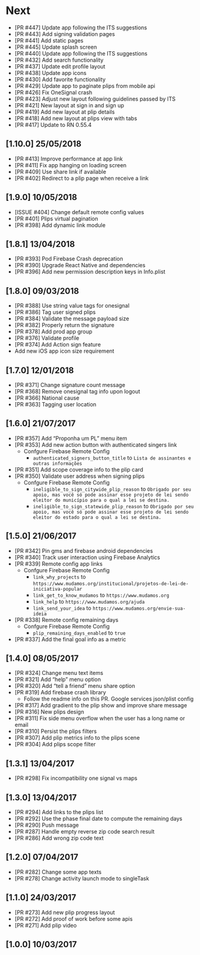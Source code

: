 # Next

* [PR #447] Update app following the ITS suggestions
* [PR #443] Add signing validation pages
* [PR #441] Add static pages
* [PR #445] Update splash screen
* [PR #440] Update app following the ITS suggestions
* [PR #432] Add search functionality
* [PR #437] Update edit profile layout
* [PR #438] Update app icons
* [PR #430] Add favorite functionality
* [PR #429] Update app to paginate plips from mobile api
* [PR #426] Fix OneSignal crash
* [PR #423] Adjust new layout following guidelines passed by ITS
* [PR #421] New layout at sign in and sign up
* [PR #419] Add new layout at plip details
* [PR #418] Add new layout at plips view with tabs
* [PR #417] Update to RN 0.55.4

## [1.10.0] 25/05/2018

* [PR #413] Improve performance at app link
* [PR #411] Fix app hanging on loading screen
* [PR #409] Use share link if available
* [PR #402] Redirect to a plip page when receive a link

## [1.9.0] 10/05/2018

* [ISSUE #404] Change default remote config values
* [PR #401] Plips virtual pagination
* [PR #398] Add dynamic link module

## [1.8.1] 13/04/2018

* [PR #393] Pod Firebase Crash deprecation
* [PR #390] Upgrade React Native and dependencies
* [PR #396] Add new permission description keys in Info.plist

## [1.8.0] 09/03/2018

* [PR #388] Use string value tags for onesignal
* [PR #386] Tag user signed plips
* [PR #384] Validate the message payload size
* [PR #382] Properly return the signature
* [PR #378] Add prod app group
* [PR #376] Validate profile
* [PR #374] Add Action sign feature
* Add new iOS app icon size requirement

## [1.7.0] 12/01/2018

* [PR #371] Change signature count message
* [PR #368] Remove onesignal tag info upon logout
* [PR #366] National cause
* [PR #363] Tagging user location

## [1.6.0] 21/07/2017

* [PR #357] Add “Proponha um PL” menu item
* [PR #353] Add new action button with authenticated singers link
  - Confgure Firebase Remote Config
    - `authenticated_signers_button_title` to `Lista de assinantes e outras informações`
* [PR #351] Add scope coverage info to the plip card
* [PR #350] Validate user address when signing plips
  - Confgure Firebase Remote Config
    - `ineligible_to_sign_citywide_plip_reason` to `Obrigado por seu apoio, mas você só pode assinar esse projeto de lei sendo eleitor do município para o qual a lei se destina.`
    - `ineligible_to_sign_statewide_plip_reason` to `Obrigado por seu apoio, mas você só pode assinar esse projeto de lei sendo eleitor do estado para o qual a lei se destina.`

## [1.5.0] 21/06/2017

* [PR #342] Pin gms and firebase android dependencies
* [PR #340] Track user interaction using Firebase Analytics
* [PR #339] Remote config app links
  - Confgure Firebase Remote Config
    - `link_why_projects` to `https://www.mudamos.org/institucional/projetos-de-lei-de-iniciativa-popular`
    - `link_get_to_know_mudamos` to `https://www.mudamos.org`
    - `link_help` to `https://www.mudamos.org/ajuda`
    - `link_send_your_idea` to `https://www.mudamos.org/envie-sua-ideia`
* [PR #338] Remote config remaining days
  - Confgure Firebase Remote Config
    - `plip_remaining_days_enabled` to `true`
* [PR #337] Add the final goal info as a metric

## [1.4.0] 08/05/2017

* [PR #324] Change menu text items
* [PR #321] Add “help” menu option
* [PR #320] Add “tell a friend” menu share option
* [PR #319] Add firebase crash library
  - Follow the readme info on this PR. Google services json/plist config
* [PR #317] Add gradient to the plip show and improve share message
* [PR #316] New plips design
* [PR #311] Fix side menu overflow when the user has a long name or email
* [PR #310] Persist the plips filters
* [PR #307] Add plip metrics info to the plips scene
* [PR #304] Add plips scope filter

## [1.3.1] 13/04/2017

* [PR #298] Fix incompatibility one signal vs maps

## [1.3.0] 13/04/2017

* [PR #294] Add links to the plips list
* [PR #292] Use the phase final date to compute the remaining days
* [PR #290] Push message
* [PR #287] Handle empty reverse zip code search result
* [PR #286] Add wrong zip code text

## [1.2.0] 07/04/2017

* [PR #282] Change some app texts
* [PR #278] Change activity launch mode to singleTask

## [1.1.0] 24/03/2017

* [PR #273] Add new plip progress layout
* [PR #272] Add proof of work before some apis
* [PR #271] Add plip video

## [1.0.0] 10/03/2017
